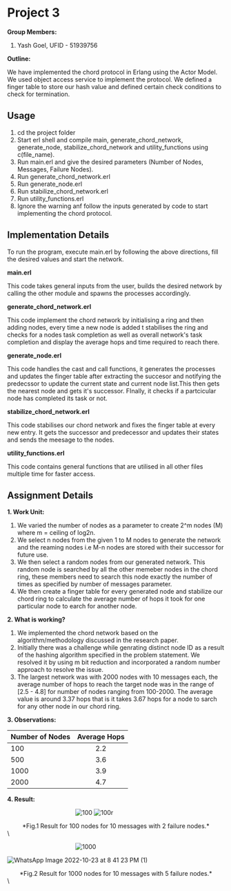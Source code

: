 # Project 3
**Group Members:**
1. Yash Goel, UFID - 51939756

**Outline:**

We have implemented the chord protocol in Erlang using the Actor Model. We used object access service to implement the protocol. We defined a finger table to store our hash value and defined certain check conditions to check for termination.


## Usage

1. cd the project folder
2. Start erl shell and compile main, generate_chord_network, generate_node, stabilize_chord_network and utility_functions using c(file_name).
3. Run main.erl and give the desired parameters (Number of Nodes, Messages, Failure Nodes).
4. Run generate_chord_network.erl
5. Run generate_node.erl
6. Run stabilize_chord_network.erl
7. Run utility_functions.erl
8. Ignore the warning anf follow the inputs generated by code to start implementing the chord protocol.

## Implementation Details

To run the program, execute main.erl by following the above directions, fill the desired values and start the network.

**main.erl**

This code takes general inputs from the user, builds the desired network by calling the other module and spawns the processes accordingly.

**generate_chord_network.erl**

This code implement the chord network by initialising a ring and then adding nodes, every time a new node is added t stabilises the ring and checks for a nodes task completion as well as overall network's task completion and display the average hops and time required to reach there.

**generate_node.erl**

This code handles the cast and call functions, it generates the processes and updates the finger table after extracting the succesor and notifying the predecssor to update the current state and current node list.This then gets the nearest node and gets it's successor. FInally, it checks if a partcicular node has completed its task or not.

**stabilize_chord_network.erl**

This code stabilises our chord network and fixes the finger table at every new entry. It gets the successor and predecessor and updates their states and sends the meesage to the nodes. 

**utility_functions.erl**

This code contains general functions that are utilised in all other files multiple time for faster access.

## Assignment Details

**1. Work Unit:**
1. We varied the number of nodes as a parameter to create 2^m nodes (M) where m = ceiling of log2n.
2. We select n nodes from the given 1 to M nodes to generate the network and the reaming nodes i.e M-n nodes are stored with their successor for future use.
3. We then select a random nodes from our generated network. This random node is searched by all the other memeber nodes in the chord ring, these members need to search this node exactly the number of times as specified by number of messages parameter.
4. We then create a finger table for every generated node and stabilize our chord ring to calculate the average number of hops it took for one particular node to earch for another node.

**2. What is working?**
1. We implemented the chord network based on the algorithm/methodology discussed in the research paper.
2. Initially there was a challenge while genrating distinct node ID as a result of the hashing algorithm specified in the problem statement. We resolved it by using m bit reduction and incorporated a random number approach to resolve the issue.
3. The largest network was with 2000 nodes with 10 messages each, the average number of hops to reach the target node was in the range of [2.5 - 4.8] for number of nodes ranging from 100-2000. The average value is around 3.37 hops that is it takes 3.67 hops for a node to sarch for any other node in our chord ring.

**3. Observations:**

| Number of Nodes | Average Hops |
| --------------- |:------------:|
| 100             | 2.2          |
| 500             | 3.6          |
| 1000            | 3.9          |
| 2000            | 4.7          |


**4. Result:**

&emsp;&emsp;&emsp;&emsp;&emsp;&emsp;&emsp;&emsp;&emsp;&emsp;&emsp; ![100](https://user-images.githubusercontent.com/113138630/197431131-4d5930c1-0169-4e48-b0d8-55c7c9cfc927.png)
![100r](https://user-images.githubusercontent.com/113138630/197431158-faa9e99c-312f-4fa6-b99b-33dbc00c6d14.jpeg)
<div align="center"> *Fig.1 Result for 100 nodes for 10 messages with 2 failure nodes.* </div>\


&emsp;&emsp;&emsp;&emsp;&emsp;&emsp;&emsp;&emsp;&emsp;&emsp;&emsp; ![1000](https://user-images.githubusercontent.com/113138630/197431908-b99b969c-8139-4fca-9ebc-1503bd6bbd0d.png)

![WhatsApp Image 2022-10-23 at 8 41 23 PM (1)](https://user-images.githubusercontent.com/113138630/197431984-20df77da-704d-43bf-8d0f-41ba37b1c1d7.jpeg)
<div align="center"> *Fig.2 Result for 1000 nodes for 10 messages with 5 failure nodes.* </div>\
